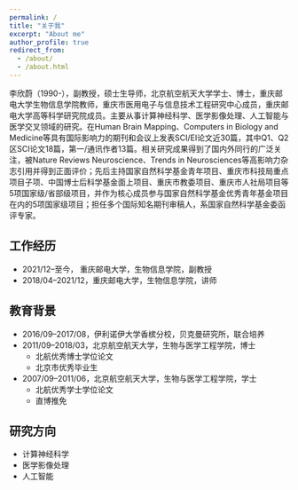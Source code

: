 ```yaml
---
permalink: /
title: "关于我"
excerpt: "About me"
author_profile: true
redirect_from: 
  - /about/
  - /about.html
---
```


李欣蔚（1990-），副教授，硕士生导师，北京航空航天大学学士、博士，重庆邮电大学生物信息学院教师，重庆市医用电子与信息技术工程研究中心成员，重庆邮电大学高等科学研究院成员。主要从事计算神经科学、医学影像处理、人工智能与医学交叉领域的研究。在Human Brain Mapping、Computers in Biology and Medicine等具有国际影响力的期刊和会议上发表SCI/EI论文近30篇，其中Q1、Q2区SCI论文18篇，第一/通讯作者13篇。相关研究成果得到了国内外同行的广泛关注，被Nature Reviews Neuroscience、Trends in Neurosciences等高影响力杂志引用并得到正面评价；先后主持国家自然科学基金青年项目、重庆市科技局重点项目子项、中国博士后科学基金面上项目、重庆市教委项目、重庆市人社局项目等5项国家级/省部级项目，并作为核心成员参与国家自然科学基金优秀青年基金项目在内的5项国家级项目；担任多个国际知名期刊审稿人，系国家自然科学基金委函评专家。

## 工作经历

- 2021/12–至今，   重庆邮电大学，生物信息学院，副教授
- 2018/04–2021/12，重庆邮电大学，生物信息学院，讲师

## 教育背景

- 2016/09–2017/08，伊利诺伊大学香槟分校，贝克曼研究所，联合培养
- 2011/09–2018/03，北京航空航天大学，生物与医学工程学院，博士
  - 北航优秀博士学位论文
  - 北京市优秀毕业生
- 2007/09–2011/06，北京航空航天大学，生物与医学工程学院，学士
  - 北航优秀学士学位论文
  - 直博推免

## 研究方向

- 计算神经科学
- 医学影像处理
- 人工智能
